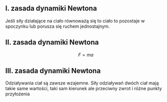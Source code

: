 ## I. zasada dynamiki Newtona
Jeśli siły działające na ciało równoważą się to ciało to pozostaje w spoczynku lub porusza się ruchem jednostajnym. 

## II. zasada dynamiki Newtona

$$F = ma$$


## III. zasada dynamiki Newtona
Odziaływania ciał są zawsze wzajemne. Siły odziaływań dwóch ciał mają takie same wartości, taki sam kierunek ale przeciwny zwrot i różne punkty przyłożenia